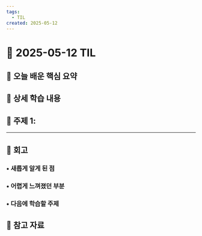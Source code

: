 ```yaml
---
tags:
  - TIL
created: 2025-05-12
---
```


# 📘 2025-05-12 TIL

## 📌 오늘 배운 핵심 요약

## 🧠 상세 학습 내용

## 📍 주제 1: 

---

## **💭 회고**

### • 새롭게 알게 된 점


### • 어렵게 느껴졌던 부분


### • 다음에 학습할 주제



## 🔗 참고 자료
